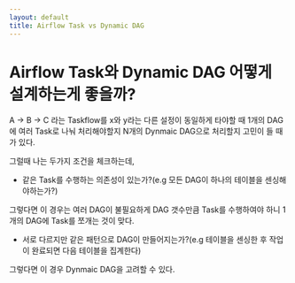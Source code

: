 ```yaml
---
layout: default
title: Airflow Task vs Dynamic DAG
---
```


# Airflow Task와 Dynamic DAG 어떻게 설계하는게 좋을까?

A -> B -> C 라는 Taskflow를 x와 y라는 다른 설정이 동일하게 타야할 때 1개의 DAG에 여러 Task로 나눠 처리해야할지 N개의 Dynmaic DAG으로 처리할지 고민이 들 때가 있다.

그럴때 나는 두가지 조건을 체크하는데,

- 같은 Task를 수행하는 의존성이 있는가?(e.g 모든 DAG이 하나의 테이블을 센싱해야하는가?)

그렇다면 이 경우는 여러 DAG이 불필요하게 DAG 갯수만큼 Task를 수행하여야 하니 1개의 DAG에 Task를 쪼개는 것이 맞다.

- 서로 다르지만 같은 패턴으로 DAG이 만들어지는가?(e.g 테이블을 센싱한 후 작업이 완료되면 다음 테이블을 집계한다)

그렇다면 이 경우 Dynmaic DAG을 고려할 수 있다.
